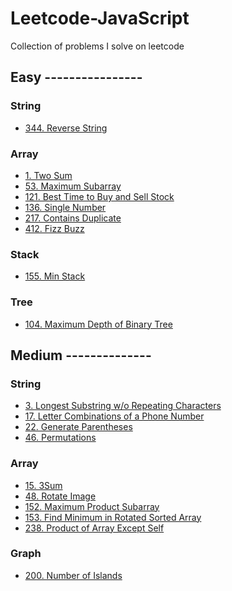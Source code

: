 # Leetcode-JavaScript
Collection of problems I solve on leetcode

## Easy ----------------

### String
- [344. Reverse String](problems/string/reverse-string)
### Array
- [1. Two Sum](problems/array/two-sum)
- [53. Maximum Subarray](problems/array/max-subarray)
- [121. Best Time to Buy and Sell Stock](problems/array/max-profit)
- [136. Single Number](problems/array/single-number)
- [217. Contains Duplicate](problems/array/contains-duplicate)
- [412. Fizz Buzz](problems/array/fizz-buzz)
### Stack
- [155. Min Stack](problems/stack/min-stack)
### Tree
- [104. Maximum Depth of Binary Tree](problems/tree/max-depth-of-binary-tree)

## Medium --------------

### String
- [3. Longest Substring w/o Repeating Characters](problems/string/longest-substring)
- [17. Letter Combinations of a Phone Number](problems/string/letter-combinations-phone-number)
- [22. Generate Parentheses](problems/string/generate-parentheses)
- [46. Permutations](problems/string/permutations)
### Array
- [15. 3Sum](problems/array/3Sum)
- [48. Rotate Image](problems/array/rotate-image)
- [152. Maximum Product Subarray](problems/array/max-product-subarray)
- [153. Find Minimum in Rotated Sorted Array]()
- [238. Product of Array Except Self](problems/array/product-except-self)
### Graph
- [200. Number of Islands](problems/graph/number-of-islands)
